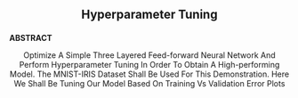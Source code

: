 ## <p style="text-align: center;">Hyperparameter Tuning</p>

**ABSTRACT**<p style="text-align: center;"> Optimize A Simple Three Layered Feed-forward Neural Network And Perform Hyperparameter Tuning In Order To Obtain A High-performing Model. The MNIST-IRIS Dataset Shall Be Used For This Demonstration. Here We Shall Be Tuning Our Model Based On Training Vs Validation Error Plots  </p>
